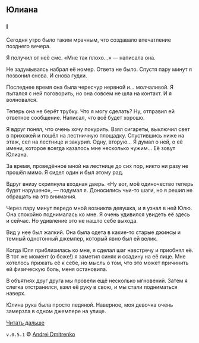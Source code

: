 ## Юлиана

### I

Сегодня утро было таким мрачным, что создавало впечатление позднего вечера.

Я получил от неё смс. &laquo;Мне так плохо...&raquo; &mdash; написала она.

Не задумываясь набрал её номер. Ответа не было. Спустя пару минут я позвонил снова. И снова гудки.

Последнее время она была чересчур нервной и... молчаливой. Я пытался с ней поговорить, но она совсем не шла на контакт. И я волновался.

Теперь она не берёт трубку. Что я могу сделать? Ну, отправил ей ответное сообщение. Написал, что всё будет хорошо.

Я вдруг понял, что очень хочу покурить. Взял сигареты, выключил свет в прихожей и пошёл на лестничную площадку. Спустившись ниже на этаж, сел на лестнице и закурил. Одну, вторую... Я думал о ней, о её имени, которое всегда казалось мне несколько чужим... Её зовут Юлиана.

За время, проведённое мной на лестнице до сих пор, никто ни разу не прошёл мимо. Я сидел один и был этому рад.

Вдруг внизу скрипнула входная дверь. &laquo;Ну вот, моё одиночество теперь будет нарушено&raquo;, &mdash; подумал я. Доносились чьи-то шаги, но я решил не обращать на это внимания.

Через пару минут передо мной возникла девушка, и я узнал в ней Юлю. Она спокойно поднималась ко мне. Я очень удивился увидеть её здесь и сейчас. Но удивление это не нашло себе выхода.

Вид у нее был жалкий. Она была одета в какие-то старые джинсы и темный однотонный джемпер, который явно был ей велик.

Когда Юля приблизилась ко мне, я сделал шаг навстречу и приобнял её. В тот же момент (о боже!) я заметил синяк и ссадину на её лице. Мне хотелось прижать её к себе, но мысль о том, что это может причинить ей физическую боль, меня остановила.

В объятиях друг друга мы провели ещё несколько мгновений. Затем я слегка отстранился, взял её руку в свою, и мы стали подниматься наверх.

Юлина рука была просто ледяной. Наверное, моя девочка очень замерзла в одном джемпере на улице.

[Читать дальше](https://github.com/finelit/tales/blob/master/julianne/ii.md)

`v.0.5.1` &copy; [Andrei Dmitrenko](https://vk.com/fineliterature)
